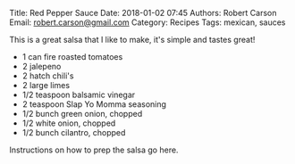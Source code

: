 Title: Red Pepper Sauce
Date: 2018-01-02 07:45
Authors: Robert Carson
Email: robert.carson@gmail.com
Category: Recipes
Tags: mexican, sauces

This is a great salsa that I like to make, it's simple and tastes great!

* 1 can fire roasted tomatoes
* 2 jalepeno
* 2 hatch chili's
* 2 large limes
* 1/2 teaspoon balsamic vinegar
* 2 teaspoon Slap Yo Momma seasoning
* 1/2 bunch green onion, chopped
* 1/2 white onion, chopped
* 1/2 bunch cilantro, chopped

Instructions on how to prep the salsa go here.
